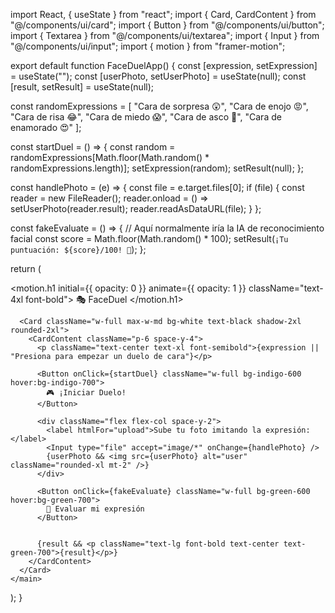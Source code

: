 import React, { useState } from "react";
import { Card, CardContent } from "@/components/ui/card";
import { Button } from "@/components/ui/button";
import { Textarea } from "@/components/ui/textarea";
import { Input } from "@/components/ui/input";
import { motion } from "framer-motion";

export default function FaceDuelApp() {
  const [expression, setExpression] = useState("");
  const [userPhoto, setUserPhoto] = useState(null);
  const [result, setResult] = useState(null);

  const randomExpressions = [
    "Cara de sorpresa 😲",
    "Cara de enojo 😡",
    "Cara de risa 😂",
    "Cara de miedo 😱",
    "Cara de asco 🤢",
    "Cara de enamorado 😍"
  ];

  const startDuel = () => {
    const random = randomExpressions[Math.floor(Math.random() * randomExpressions.length)];
    setExpression(random);
    setResult(null);
  };

  const handlePhoto = (e) => {
    const file = e.target.files[0];
    if (file) {
      const reader = new FileReader();
      reader.onload = () => setUserPhoto(reader.result);
      reader.readAsDataURL(file);
    }
  };

  const fakeEvaluate = () => {
    // Aquí normalmente iría la IA de reconocimiento facial
    const score = Math.floor(Math.random() * 100);
    setResult(`¡Tu puntuación: ${score}/100! 🎉`);
  };

  return (
    <main className="flex flex-col items-center justify-center min-h-screen bg-gradient-to-br from-indigo-600 to-purple-700 text-white p-4 space-y-6">
      <motion.h1 initial={{ opacity: 0 }} animate={{ opacity: 1 }} className="text-4xl font-bold">
        🎭 FaceDuel
      </motion.h1>

      <Card className="w-full max-w-md bg-white text-black shadow-2xl rounded-2xl">
        <CardContent className="p-6 space-y-4">
          <p className="text-center text-xl font-semibold">{expression || "Presiona para empezar un duelo de cara"}</p>

          <Button onClick={startDuel} className="w-full bg-indigo-600 hover:bg-indigo-700">
            🎮 ¡Iniciar Duelo!
          </Button>

          <div className="flex flex-col space-y-2">
            <label htmlFor="upload">Sube tu foto imitando la expresión:</label>
            <Input type="file" accept="image/*" onChange={handlePhoto} />
            {userPhoto && <img src={userPhoto} alt="user" className="rounded-xl mt-2" />}
          </div>

          <Button onClick={fakeEvaluate} className="w-full bg-green-600 hover:bg-green-700">
            🤖 Evaluar mi expresión
          </Button>
          

          {result && <p className="text-lg font-bold text-center text-green-700">{result}</p>}
        </CardContent>
      </Card>
    </main>
  );
}
